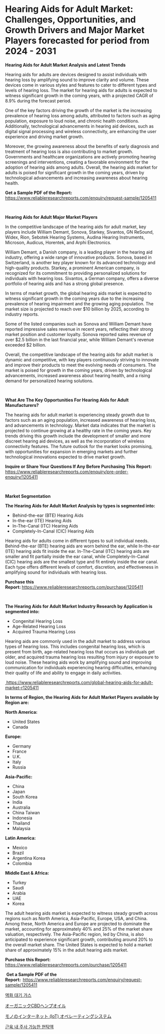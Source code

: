 <p><h1>Hearing Aids for Adult Market: Challenges, Opportunities, and Growth Drivers and Major Market Players forecasted for period from 2024 - 2031</h1></p><p><strong>Hearing Aids for Adult Market Analysis and Latest Trends</strong></p>
<p><p>Hearing aids for adults are devices designed to assist individuals with hearing loss by amplifying sound to improve clarity and volume. These devices come in various styles and features to cater to different types and levels of hearing loss. The market for hearing aids for adults is expected to witness significant growth in the coming years, with a projected CAGR of 8.9% during the forecast period.</p><p>One of the key factors driving the growth of the market is the increasing prevalence of hearing loss among adults, attributed to factors such as aging population, exposure to loud noise, and chronic health conditions. Additionally, technological advancements in hearing aid devices, such as digital signal processing and wireless connectivity, are enhancing the user experience and driving market growth.</p><p>Moreover, the growing awareness about the benefits of early diagnosis and treatment of hearing loss is also contributing to market growth. Governments and healthcare organizations are actively promoting hearing screenings and interventions, creating a favorable environment for the adoption of hearing aids among adults. Overall, the hearing aids market for adults is poised for significant growth in the coming years, driven by technological advancements and increasing awareness about hearing health.</p></p>
<p><strong>Get a Sample PDF of the Report:&nbsp;</strong> <a href="https://www.reliableresearchreports.com/enquiry/request-sample/1205411">https://www.reliableresearchreports.com/enquiry/request-sample/1205411</a></p>
<p>&nbsp;</p>
<p><strong>Hearing Aids for Adult Major Market Players</strong></p>
<p><p>In the competitive landscape of the hearing aids for adult market, key players include William Demant, Sonova, Starkey, Sivantos, GN ReSound, Widex, Rion, Sebotek Hearing Systems, Audina Hearing Instruments, Microson, Audicus, Horentek, and Arphi Electronics.</p><p>William Demant, a Danish company, is a leading player in the hearing aid industry, offering a wide range of innovative products. Sonova, based in Switzerland, is another key player known for its advanced technology and high-quality products. Starkey, a prominent American company, is recognized for its commitment to providing personalized solutions for individuals with hearing loss. Sivantos, a German company, offers a diverse portfolio of hearing aids and has a strong global presence.</p><p>In terms of market growth, the global hearing aids market is expected to witness significant growth in the coming years due to the increasing prevalence of hearing impairment and the growing aging population. The market size is projected to reach over $10 billion by 2025, according to industry reports.</p><p>Some of the listed companies such as Sonova and William Demant have reported impressive sales revenue in recent years, reflecting their strong market position and customer loyalty. Sonova reported sales revenue of over $2.5 billion in the last financial year, while William Demant's revenue exceeded $2 billion.</p><p>Overall, the competitive landscape of the hearing aids for adult market is dynamic and competitive, with key players continuously striving to innovate and improve their products to meet the evolving needs of consumers. The market is poised for growth in the coming years, driven by technological advancements, increased awareness about hearing health, and a rising demand for personalized hearing solutions.</p></p>
<p>&nbsp;</p>
<p><strong>What Are The Key Opportunities For Hearing Aids for Adult Manufacturers?</strong></p>
<p><p>The hearing aids for adult market is experiencing steady growth due to factors such as an aging population, increased awareness of hearing loss, and advancements in technology. Market data indicates that the market is projected to continue growing at a healthy rate in the coming years. Key trends driving this growth include the development of smaller and more discreet hearing aid devices, as well as the incorporation of wireless connectivity features. The future outlook for the market looks promising, with opportunities for expansion in emerging markets and further technological innovations expected to drive market growth.</p></p>
<p><strong>Inquire or Share Your Questions If Any Before Purchasing This Report:</strong> <a href="https://www.reliableresearchreports.com/enquiry/pre-order-enquiry/1205411">https://www.reliableresearchreports.com/enquiry/pre-order-enquiry/1205411</a></p>
<p>&nbsp;</p>
<p><strong>Market Segmentation</strong></p>
<p><strong>The Hearing Aids for Adult Market Analysis by types is segmented into:</strong></p>
<p><ul><li>Behind-the-ear (BTE) Hearing Aids</li><li>In-the-ear (ITE) Hearing Aids</li><li>In-The-Canal (ITC) Hearing Aids</li><li>Completely-In-Canal (CIC) Hearing Aids</li></ul></p>
<p><p>Hearing aids for adults come in different types to suit individual needs. Behind-the-ear (BTE) hearing aids are worn behind the ear, while In-the-ear (ITE) hearing aids fit inside the ear. In-The-Canal (ITC) hearing aids are smaller and fit partially inside the ear canal, while Completely-In-Canal (CIC) hearing aids are the smallest type and fit entirely inside the ear canal. Each type offers different levels of comfort, discretion, and effectiveness in amplifying sound for individuals with hearing loss.</p></p>
<p><strong>Purchase this Report:&nbsp;</strong><a href="https://www.reliableresearchreports.com/purchase/1205411">https://www.reliableresearchreports.com/purchase/1205411</a></p>
<p>&nbsp;</p>
<p><strong>The Hearing Aids for Adult Market Industry Research by Application is segmented into:</strong></p>
<p><ul><li>Congenital Hearing Loss</li><li>Age-Related Hearing Loss</li><li>Acquired Trauma Hearing Loss</li></ul></p>
<p><p>Hearing aids are commonly used in the adult market to address various types of hearing loss. This includes congenital hearing loss, which is present from birth, age-related hearing loss that occurs as individuals get older, and acquired trauma hearing loss resulting from injury or exposure to loud noise. These hearing aids work by amplifying sound and improving communication for individuals experiencing hearing difficulties, enhancing their quality of life and ability to engage in daily activities.</p></p>
<p><a href="https://www.reliableresearchreports.com/global-hearing-aids-for-adult-market-r1205411">&nbsp;https://www.reliableresearchreports.com/global-hearing-aids-for-adult-market-r1205411</a></p>
<p><strong>In terms of Region, the Hearing Aids for Adult Market Players available by Region are:</strong></p>
<p>
    <p> <strong> North America: </strong>
        <ul>
            <li>United States</li>
            <li>Canada</li>
        </ul>
        </p> 
    <p> <strong> Europe: </strong>
        <ul>
            <li>Germany</li>
            <li>France</li>
            <li>U.K.</li>
            <li>Italy</li>
            <li>Russia</li>
        </ul>
        </p> 
    <p> <strong> Asia-Pacific: </strong>
        <ul>
            <li>China</li>
            <li>Japan</li>
            <li>South Korea</li>
            <li>India</li>
            <li>Australia</li>
            <li>China Taiwan</li>
            <li>Indonesia</li>
            <li>Thailand</li>
            <li>Malaysia</li>
        </ul>
        </p> 
    <p> <strong> Latin America: </strong>
        <ul>
            <li>Mexico</li>
            <li>Brazil</li>
            <li>Argentina Korea</li>
            <li>Colombia</li>
        </ul>
        </p> 
    <p> <strong> Middle East & Africa: </strong>
        <ul>
            <li>Turkey</li>
            <li>Saudi</li>
            <li>Arabia</li>
            <li>UAE</li>
            <li>Korea</li>
        </ul>
    </p>
    </p>
<p><p>The adult hearing aids market is expected to witness steady growth across regions such as North America, Asia-Pacific, Europe, USA, and China. Among these, North America and Europe are projected to dominate the market, accounting for approximately 40% and 25% of the market share valuation, respectively. The Asia-Pacific region, led by China, is also anticipated to experience significant growth, contributing around 20% to the overall market share. The United States is expected to hold a market share of approximately 15% in the adult hearing aids market.</p></p>
<p><strong>Purchase this Report: </strong><a href="https://www.reliableresearchreports.com/purchase/1205411">https://www.reliableresearchreports.com/purchase/1205411</a></p>
<p>&nbsp;<strong>Get a Sample PDF of the Report:&nbsp;&nbsp;</strong><a href="https://www.reliableresearchreports.com/enquiry/request-sample/1205411">https://www.reliableresearchreports.com/enquiry/request-sample/1205411</a></p>
<p><strong></strong></p>
<p><p><a href="https://github.com/Skyleitney456456/Market-Research-Report-List-2/blob/main/8498050106594.md">액화 대기 가스</a></p><p><a href="https://medium.com/@alfaro.etbn_52903/%E3%82%AA%E3%83%BC%E3%82%AC%E3%83%8B%E3%83%83%E3%82%AFcbd%E3%83%98%E3%83%B3%E3%83%97%E3%82%AA%E3%82%A4%E3%83%AB%E5%B8%82%E5%A0%B4%E3%81%AE%E5%B1%95%E6%9C%9B-%E6%A5%AD%E7%95%8C%E6%A6%82%E8%A6%81%E3%81%A8%E4%BA%88%E6%B8%AC-2024%E5%B9%B4%E3%81%8B%E3%82%892031%E5%B9%B4-650c8d2c6bfd">オーガニックCBDヘンプオイル</a></p><p><a href="https://github.com/KenyonJohns/Market-Research-Report-List-1/blob/main/1694748120751.md">モノのインターネット (IoT) オペレーティングシステム</a></p><p><a href="https://github.com/vs10l4sfg5c/Market-Research-Report-List-2/blob/main/3889927106593.md">근육 내 주사 가능한 현탁액</a></p></p>
